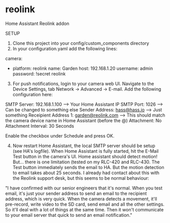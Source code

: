 # reolink
Home Assistant Reolink addon

SETUP
1. Clone this project into your config/custom_components directory
2. In your configuration.yaml add the following lines:

camera:
- platform: reolink 
  name: Garden
  host: 192.168.1.20
  username: admin
  password: !secret reolink
  
3. For push notifications, login to your camera web UI. Navigate to the Device Settings, tab Network -> Advanced -> E-mail.
Add the following configuration here:

SMTP Server: 192.168.1.100 --> Your Home Assistant IP
SMTP Port: 1026 --> Can be changed to something else
Sender Address: hass@hass.io --> Just something
Receipient Address 1: garden@reolink.com --> This should match the camera device name in Home Assistant (before the @)
Attachment: No Attachment
Interval: 30 Seconds

Enable the checkbox under Schedule and press OK.

4. Now restart Home Assistant, the local SMTP server should be setup (see HA's logfile). When Home Assistant is fully started, hit the E-Mail Test button in the camera's UI. Home assistant should detect motion! But... there is one limitation (tested on my RLC-420 and RLC-430. The Test button immediately sends the email to HA. But the motion detection to email takes about 25 seconds. I already had contact about this with the Reolink support desk, but this seems to be normal behaviour:

"I have confirmed with our senior engineers that it's normal. When you test email, it's just your sender address to send an email to the recipient address, which is very quick. When the camera detects a movement, it'll pre-record, write video to the SD card, send email and all the other settings. So it'll deal with a lot of things at the same time. Then it won't communicate to your email server that quick to send an email notification."
